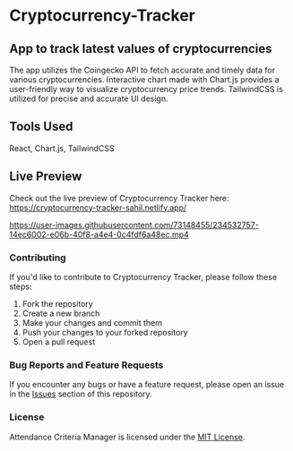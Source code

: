 # Cryptocurrency-Tracker
## App to track latest values of cryptocurrencies
The app utilizes the Coingecko API to fetch accurate and timely data for various cryptocurrencies. Interactive chart made with Chart.js provides a user-friendly way to visualize cryptocurrency price trends. TailwindCSS is utilized for precise and accurate UI design.

## Tools Used
React, Chart.js, TailwindCSS

## Live Preview
Check out the live preview of Cryptocurrency Tracker here: https://cryptocurrency-tracker-sahil.netlify.app/



https://user-images.githubusercontent.com/73148455/234532757-14ec6002-e06b-40f8-a4e4-0c4fdf6a48ec.mp4




### Contributing
If you'd like to contribute to Cryptocurrency Tracker, please follow these steps:
1. Fork the repository
2. Create a new branch
3. Make your changes and commit them
4. Push your changes to your forked repository
5. Open a pull request

### Bug Reports and Feature Requests
If you encounter any bugs or have a feature request, please open an issue in the [Issues](https://github.com/sahilyeole/cryptocurrency-tracker/issues) section of this repository.

### License
Attendance Criteria Manager is licensed under the [MIT License](https://github.com/sahilyeole/cryptocurrency-tracker/blob/master/LICENSE).
